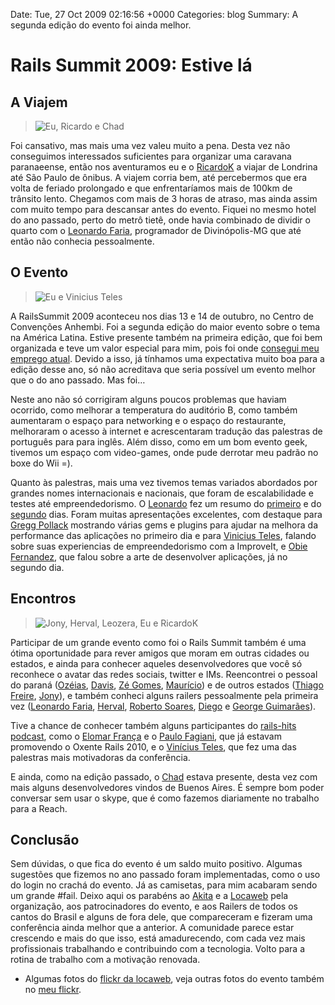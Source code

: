 Date: Tue, 27 Oct 2009 02:16:56 +0000
Categories: blog
Summary: A segunda edição do evento foi ainda melhor.

# Rails Summit 2009: Estive lá

## A Viajem

> ![Eu, Ricardo e Chad][1]

Foi cansativo, mas mais uma vez valeu muito a pena. Desta vez não conseguimos interessados suficientes para organizar uma caravana paranaeense, então nos aventuramos eu e o [RicardoK][2] a viajar de Londrina até São Paulo de ônibus. A viajem corria bem, até percebermos que era volta de feriado prolongado e que enfrentaríamos mais de 100km de trânsito lento. Chegamos com mais de 3 horas de atraso, mas ainda assim com muito tempo para descansar antes do evento. Fiquei no mesmo hotel do ano passado, perto do metrô tietê, onde havia combinado de dividir o quarto com o [Leonardo Faria][3], programador de Divinópolis-MG que até então não conhecia pessoalmente.

## O Evento

> ![Eu e Vinicius Teles][4]

A RailsSummit 2009 aconteceu nos dias 13 e 14 de outubro, no Centro de Convenções Anhembi. Foi a segunda edição do maior evento sobre o tema na América Latina. Estive presente também na primeira edição, que foi bem organizada e teve um valor especial para mim, pois foi onde [consegui meu emprego atual][5]. Devido a isso, já tínhamos uma expectativa muito boa para a edição desse ano, só não acreditava que seria possível um evento melhor que o do ano passado. Mas foi… 

Neste ano não só corrigiram alguns poucos problemas que haviam ocorrido, como melhorar a temperatura do auditório B, como também aumentaram o espaço para networking e o espaço do restaurante, melhoraram o acesso à internet e acrescentaram tradução das palestras de português para para inglês. Além disso, como em um bom evento geek, tivemos um espaço com video-games, onde pude derrotar meu padrão no boxe do Wii =).

Quanto às palestras, mais uma vez tivemos temas variados abordados por grandes nomes internacionais e nacionais, que foram de escalabilidade e testes até empreendedorismo. O [Leonardo][6] fez um resumo do [primeiro][7] e do [segundo][8] dias. Foram muitas apresentações excelentes, com destaque para [Gregg Pollack][9] mostrando várias gems e plugins para ajudar na melhora da performance das aplicações no primeiro dia e para [Vinicius Teles][10], falando sobre suas experiencias de empreendedorismo com a ImproveIt, e [Obie Fernandez][11], que falou sobre a arte de desenvolver aplicações, já no segundo dia.


## Encontros

> ![Jony, Herval, Leozera, Eu e RicardoK][12]

Participar de um grande evento como foi o Rails Summit também é uma ótima oportunidade para rever amigos que moram em outras cidades ou estados, e ainda para conhecer aqueles desenvolvedores que você só reconhece o avatar das redes sociais, twitter e IMs. Reencontrei o pessoal do paraná ([Ozéias][13], [Davis][14], [Zé Gomes][15], [Maurício][16]) e de outros estados ([Thiago Freire][17], [Jony][18]), e também conheci alguns railers pessoalmente pela primeira vez ([Leonardo Faria][6], [Herval][19], [Roberto Soares][20], [Diego][21] e [George Guimarães][22]). 

Tive a chance de conhecer também alguns participantes do [rails-hits podcast][23], como o [Elomar França][24] e o [Paulo Fagiani][25], que já estavam promovendo o Oxente Rails 2010, e o [Vinícius Teles][10], que fez uma das palestras mais motivadoras da conferência.

E ainda, como na edição passado, o [Chad][26] estava presente, desta vez com mais alguns desenvolvedores vindos de Buenos Aires. É sempre bom poder conversar sem usar o skype, que é como fazemos diariamente no trabalho para a Reach. 

## Conclusão

Sem dúvidas, o que fica do evento é um saldo muito positivo. Algumas sugestões que fizemos no ano passado foram implementadas, como o uso do login no crachá do evento. Já as camisetas, para mim acabaram sendo um grande #fail. Deixo aqui os parabéns ao [Akita][27] e a [Locaweb][28] pela organização, aos patrocinadores do evento, e aos Railers de todos os cantos do Brasil e alguns de fora dele, que compareceram e fizeram uma conferência ainda melhor que a anterior. A comunidade parece estar crescendo e mais do que isso, está amadurecendo, com cada vez mais profissionais trabalhando e contribuindo com a tecnologia. Volto para a rotina de trabalho com a motivação renovada.

* Algumas fotos do [flickr da locaweb][29], veja outras fotos do evento também 
no [meu flickr][30].

[1]: http://flavio.files.wordpress.com/2009/10/4026518141_4e2c9f87cf_o.jpg?w=300 (Eu, Ricardo e Chad)
[2]: http://ricardok.com
[3]: http://leonardofaria.net
[4]: http://flavio.files.wordpress.com/2009/10/dsc00623.jpg?w=300 (Eu e Vinicius Teles)
[5]: http://flaviogranero.com/blog/rails-summit-emprego-novo/
[6]: http://twitter.com/leozera
[7]: http://leonardofaria.net/2009/10/13/rails-summit-resumo-do-primeiro-dia/
[8]: http://leonardofaria.net/2009/10/14/rails-summit-resumo-do-segundo-dia/
[9]: http://twitter.com/greggpollack
[10]: http://twitter.com/viniciusteles
[11]: http://twitter.com/obie
[12]: http://flavio.files.wordpress.com/2009/10/4027296870_9d2c7902e2_o.jpg?w=300 (Jony, Herval, Leozera, Eu e RicardoK)
[13]: http://twitter.com/ozeias
[14]: http://twitter.com/daviscabral
[15]: http://twitter.com/zegomesjf
[16]: http://twitter.com/mauriciozaffari
[17]: http://twitter.com/freireag
[18]: http://twitter.com/jonysk
[19]: http://twitter.com/herval
[20]: http://twitter.com/bt1
[21]: http://twitter.com/diegorv
[22]: http://twitter.com/georgeguimaraes
[23]: http://rails-hits.com
[24]: http://twitter.com/elomar
[25]: http://twitter.com/fagiani
[26]: http://twitter.com/rubyrescue
[27]: http://www.akitaonrails.com
[28]: http://www.locaweb.com.br
[29]: http://www.flickr.com/photos/locaweb/
[30]: http://www.flickr.com/photos/maltempe/tags/railssummit/

